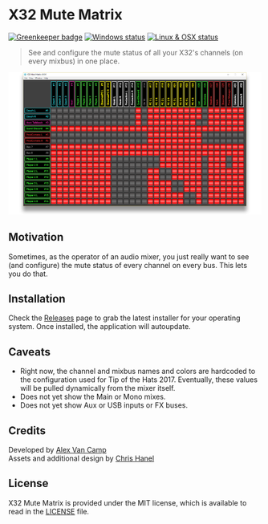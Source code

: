 # X32 Mute Matrix

[![Greenkeeper badge](https://badges.greenkeeper.io/lange/x32-mute-matrix.svg)](https://greenkeeper.io/)
[![Windows status](https://ci.appveyor.com/api/projects/status/jtvfi9yin53y4es1?svg=true)](https://ci.appveyor.com/project/Lange/dashboard)
[![Linux & OSX status](https://travis-ci.org/Lange/x32-mute-matrix.svg?branch=master)](https://travis-ci.org/Lange/x32-mute-matrix)

> See and configure the mute status of all your X32's channels (on every mixbus) in one place.

![screenshot](screenshot.png)

## Motivation
Sometimes, as the operator of an audio mixer, you just really want to see (and configure) the mute status of every channel on every bus. This lets you do that.

## Installation
Check the [Releases](https://github.com/lange/x32-mute-matrix/releases) page to grab the latest installer for your operating system.
Once installed, the application will autoupdate.

## Caveats
- Right now, the channel and mixbus names and colors are hardcoded to the configuration used for Tip of the Hats 2017. Eventually, these values will be pulled dynamically from the mixer itself.
- Does not yet show the Main or Mono mixes.
- Does not yet show Aux or USB inputs or FX buses.

## Credits
Developed by [Alex Van Camp](https://twitter.com/vancamp)  
Assets and additional design by [Chris Hanel](https://twitter.com/chrishanel)

## License
X32 Mute Matrix is provided under the MIT license, which is available to read in the 
[LICENSE](https://github.com/lange/x32-mute-matrix/blob/master/LICENSE) file.
